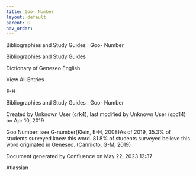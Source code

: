 ```yaml
---
title: Goo- Number
layout: default
parent: G
nav_order:
---
```


Bibliographies and Study Guides : Goo- Number

Bibliographies and Study Guides

Dictionary of Geneseo English

View All Entries

E-H

Bibliographies and Study Guides : Goo- Number

Created by  Unknown User (crk4), last modified by  Unknown User (spc14) on Apr 10, 2019

Goo Number: see G-number(Klein, E-H, 2008)As of 2019, 35.3% of students surveyed knew this word. 81.8% of students surveyed believe this word originated in Geneseo. (Cannioto, G-M, 2019)

Document generated by Confluence on May 22, 2023 12:37

Atlassian
